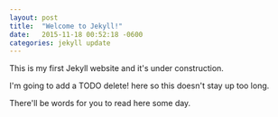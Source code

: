 ```yaml
---
layout: post
title:  "Welcome to Jekyll!"
date:   2015-11-18 00:52:18 -0600
categories: jekyll update
---
```


This is my first Jekyll website and it's under construction.

I'm going to add a TODO delete! here so this doesn't stay up too long.

There'll be words for you to read here some day.
